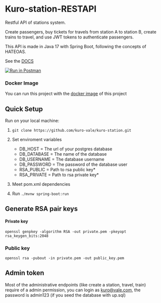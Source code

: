 # Kuro-station-RESTAPI

Restful API of stations system.

Create passengers, buy tickets for travels from station A to station B, create trains to travel, and use JWT tokens to authenticate passengers.

This API is made in Java 17 with Spring Boot, following the concepts of HATEOAS.

See the [DOCS](https://documenter.getpostman.com/view/20195671/UyxnFQmc)

[![Run in Postman](https://run.pstmn.io/button.svg)](https://app.getpostman.com/run-collection/20195671-3e694c2a-5437-4c14-a72f-922ae3a745fb?action=collection%2Ffork&collection-url=entityId%3D20195671-3e694c2a-5437-4c14-a72f-922ae3a745fb%26entityType%3Dcollection%26workspaceId%3D340d12f8-bfd8-4f84-8bc7-f3b080c24682)

### Docker Image

You can run this project with the [docker image](https://hub.docker.com/r/kurovale/kuro-station) of this project

## Quick Setup
Run on your local machine:

1. ```git clone https://github.com/kuro-vale/kuro-station.git```

2. Set enviroment variables
    - DB_HOST = The url of your postgres database
    - DB_DATABASE = The name of the database
    - DB_USERNAME = The database username
    - DB_PASSWORD = The password of the database user
    - RSA_PUBLIC = Path to rsa public key*
    - RSA_PRIVATE = Path to rsa private key*
3. Meet pom.xml dependencies
4. Run ```./mvnw spring-boot:run```

## Generate RSA pair keys
#### Private key

```openssl genpkey -algorithm RSA -out private.pem -pkeyopt rsa_keygen_bits:2048```

### Public key

```openssl rsa -pubout -in private.pem -out public_key.pem```

## Admin token
Most of the administrative endpoints (like create a station, travel, train) require of a admin permission, you can login as kuro@vale.com, the password is admin123 (if you seed the database with up.sql)
